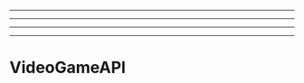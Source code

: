 ------------------------------------------------------------------------------
----------------------------------------------------------------------------------------------------
----------------------------------------------------------------------------------------------------
-------------------------------------------------------
# VideoGameAPI

